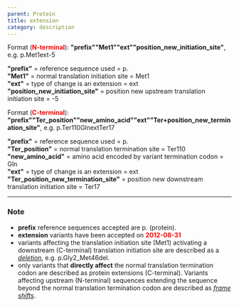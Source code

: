 ```yaml
---
parent: Protein
title: extension
category: description
---
```


Format (**<font color="red">N-terminal</font>**):  **"prefix""Met1""ext""position_new_initiation_site"**,  e.g. p.Met1ext-5

**"prefix"**  =  reference sequence used  =  p.<br>
**"Met1"**  =  normal translation initiation site  =  Met1<br>
**"ext"**  =  type of change is an extension =  ext<br>
**"position_new_initiation_site"**  =  position new upstream translation initiation site =  -5

Format (**<font color="red">C-terminal</font>**):  **"prefix""Ter_position""new_amino_acid""ext""Ter+position_new_termination_site"**,  e.g. p.Ter110GlnextTer17

**"prefix"**  =  reference sequence used  =  p.<br>
**"Ter_position"**  =  normal translation termination site  =  Ter110<br>
**"new_amino_acid"**  =  amino acid encoded by variant termination codon  =  Gln<br>
**"ext"**  =  type of change is an extension =  ext<br>
**"Ter_position_new_termination_site"**  =  position new downstream translation initiation site =  Ter17

---

### Note

*	**prefix** reference sequences accepted are p. (protein).
*   **extension** variants have been accepted on **<font color="red">2012-08-31</font>**  
*	variants affecting the translation initiation site (Met1) activating a downstream (C-terminal) translation initiation site are described as a [_deletion_](/recommendations/protein/variant/deletion/), e.g. p.Gly2\_Met46del.
*	only variants that **directly affect** the normal translation termination codon are described as protein extensions (C-terminal). Variants affecting upstream (N-terminal) sequences extending the sequence beyond the normal translation termination codon are described as [_frame shifts_](/recommendations/protein/variant/frameshift/).
